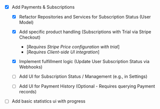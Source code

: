 
- [x] Add Payments & Subscriptions
  - [x] Refactor Repositories and Services for Subscription Status (User Model)
  - [x] Add specific product handling (Subscriptions with Trial via Stripe Checkout)
    - [*Requires Stripe Price configuration with trial*]
    - [*Requires Client-side UI integration*]
  - [x] Implement fulfillment logic (Update User Subscription Status via Webhooks)
  - [ ] Add UI for Subscription Status / Management (e.g., in Settings)
  - [ ] Add UI for Payment History (Optional - Requires querying Payment records)




- [ ] Add basic statistics ui with progress
